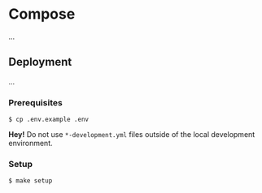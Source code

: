 # Compose

...

## Deployment

...

### Prerequisites

```
$ cp .env.example .env
```

**Hey!** Do not use `*-development.yml` files outside of the local development environment.

### Setup

```
$ make setup
```
